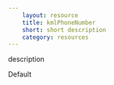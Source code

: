 ```yaml
---
    layout: resource
    title: kmlPhoneNumber
    short: short description
    category: resources
---
```


description

Default

